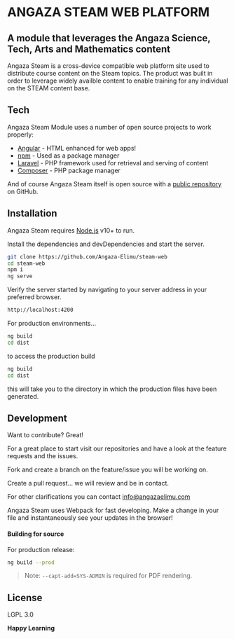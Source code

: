 # ANGAZA STEAM WEB PLATFORM
## A module that leverages the Angaza Science, Tech, Arts and Mathematics content 

Angaza Steam is a cross-device compatible web platform site used to distribute course content on the Steam topics.
The product was built in order to leverage widely availble content to enable training for any individual on the STEAM content base.

## Tech

Angaza Steam Module uses a number of open source projects to work properly:

- [Angular] - HTML enhanced for web apps!
- [npm] - Used as a package manager
- [Laravel] - PHP framework used for retrieval and serving of content
- [Composer] - PHP package manager

And of course Angaza Steam itself is open source with a [public repository][AngazaSteam]
 on GitHub.
 
## Installation

Angaza Steam requires [Node.js](https://nodejs.org/) v10+ to run.

Install the dependencies and devDependencies and start the server.

```sh
git clone https://github.com/Angaza-Elimu/steam-web
cd steam-web
npm i
ng serve
```

Verify the server started by navigating to your server address in
your preferred browser.

```sh
http://localhost:4200
```


For production environments...

```sh
ng build
cd dist
```

to access the production build

```sh
ng build
cd dist
```

this will take you to the directory in which the production files have been generated.


## Development

Want to contribute? Great!

For a great place to start visit our repositories and have a look at the feature requests and the issues.

Fork and create a branch on the feature/issue you will be working on.

Create a pull request... we will review and be in contact.

For other clarifications you can contact info@angazaelimu.com

Angaza Steam uses Webpack for fast developing.
Make a change in your file and instantaneously see your updates in the browser!


#### Building for source

For production release:

```sh
ng build --prod
```





> Note: `--capt-add=SYS-ADMIN` is required for PDF rendering.



## License

LGPL 3.0

**Happy Learning**

[//]: # (These are reference links used in the body of this note and get stripped out when the markdown processor does its job. There is no need to format nicely because it shouldn't be seen. Thanks SO - http://stackoverflow.com/questions/4823468/store-comments-in-markdown-syntax)


   [Composer]: <https://getcomposer.org>
   [Angular]: <https://angular.io>
   [Laravel]: <https://laravel.com/>
   [npm]: <https://https://www.npmjs.com/>
   [AngazaSteam]: <https://github.com/Angaza-Elimu/steam-web>
